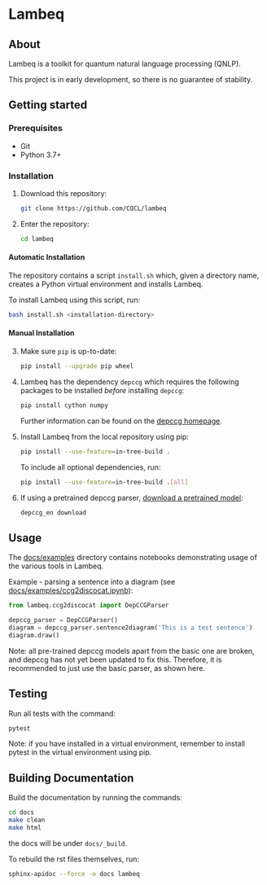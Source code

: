 # Lambeq

## About

Lambeq is a toolkit for quantum natural language processing (QNLP).

This project is in early development, so there is no guarantee of
stability.

## Getting started

### Prerequisites

- Git
- Python 3.7+

### Installation

1. Download this repository:
   ```bash
   git clone https://github.com/CQCL/lambeq
   ```

2. Enter the repository:
   ```bash
   cd lambeq
   ```

#### Automatic Installation

The repository contains a script `install.sh` which, given a directory
name, creates a Python virtual environment and installs Lambeq.

To install Lambeq using this script, run:
```bash
bash install.sh <installation-directory>
```

#### Manual Installation

3. Make sure `pip` is up-to-date:

   ```bash
   pip install --upgrade pip wheel
   ```

4. Lambeq has the dependency `depccg` which requires the following
   packages to be installed *before* installing `depccg`:
   ```bash
   pip install cython numpy
   ```
   Further information can be found on the
   [depccg homepage](//github.com/masashi-y/depccg).

5. Install Lambeq from the local repository using pip:
   ```bash
   pip install --use-feature=in-tree-build .
   ```

   To include all optional dependencies, run:
   ```bash
   pip install --use-feature=in-tree-build .[all]
   ```

6. If using a pretrained depccg parser,
[download a pretrained model](//github.com/masashi-y/depccg#using-a-pretrained-english-parser):
   ```bash
   depccg_en download
   ```

## Usage

The [docs/examples](https://github.com/CQCL-DEV/lambeq-beta/blob/main/examples/ccg2discocat.ipynb)
directory contains notebooks demonstrating
usage of the various tools in Lambeq.

Example - parsing a sentence into a diagram (see
[docs/examples/ccg2discocat.ipynb](https://github.com/CQCL/lambeq-beta/blob/main/docs/examples/ccg2discocat.ipynb)):

```python
from lambeq.ccg2discocat import DepCCGParser

depccg_parser = DepCCGParser()
diagram = depccg_parser.sentence2diagram('This is a test sentence')
diagram.draw()
```

Note: all pre-trained depccg models apart from the basic one are broken,
and depccg has not yet been updated to fix this. Therefore, it is
recommended to just use the basic parser, as shown here.

## Testing

Run all tests with the command:

```bash
pytest
```

Note: if you have installed in a virtual environment, remember to install
pytest in the virtual environment using pip.

## Building Documentation

Build the documentation by running the commands:
```bash
cd docs
make clean
make html
```
the docs will be under `docs/_build`.

To rebuild the rst files themselves, run:

```bash
sphinx-apidoc --force -o docs lambeq
```

